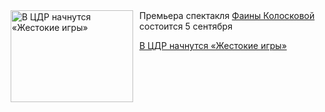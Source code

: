 <!--2025-08-29 13:15:24-->
<div class="yb">
  <div class="rss kino_teatr"><a href="https://www.kino-teatr.ru/teatr/news/y2025/8-29/38798/" title="В ЦДР начнутся «Жестокие игры»"><img src="https://www.kino-teatr.ru/news/8/9/38798/poster.jpg" width="196" height="147" align="left" hspace="5" style="margin: 0px 10px 0px 5px" alt="В ЦДР начнутся «Жестокие игры»"/></a>Премьера спектакля <a href=https://www.kino-teatr.ru/kino/acter/w/ros/248389/bio/ target=_blank>Фаины Колосковой</a> состоится 5 сентября <p class="titl"><a href="https://www.kino-teatr.ru/teatr/news/y2025/8-29/38798/">В ЦДР начнутся «Жестокие игры»</a></p></div>
</div>

